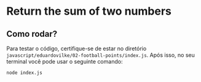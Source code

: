 # Return the sum of two numbers

## Como rodar?

Para testar o código, certifique-se de estar no diretório `javascript/eduardovilke/02-football-points/index.js`. Após isso, no seu terminal você pode usar o seguinte comando:

```bash
node index.js
```
